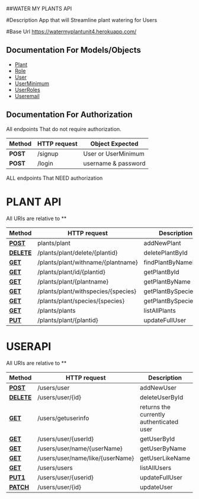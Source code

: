 ##WATER MY PLANTS API

#Description
App that will Streamline plant watering for Users

#Base Url
https://watermyplantunit4.herokuapp.com/

## Documentation For Models/Objects

 - [Plant](docs/Plant.md)
 - [Role](docs/Role.md)
 - [User](docs/User.md)
 - [UserMinimum](docs/UserMinimum.md)
 - [UserRoles](docs/UserRoles.md)
 - [Useremail](docs/Useremail.md)


## Documentation For Authorization

 All endpoints That do not require authorization.
 
 Method | HTTP request | Object Expected
 ------------- | ------------- | -------------
**POST**  | /signup | User or UserMinimum
**POST** | /login | username & password


ALL endpoints That NEED authorization

# PLANT API

All URIs are relative to **

Method | HTTP request | Description
------------- | ------------- | -------------
[**POST**](PlantControllerApi.md#addNewPlantUsingPOST) | plants/plant | addNewPlant
[**DELETE**](PlantControllerApi.md#deletePlantByIdUsingDELETE) | /plants/plant/delete/{plantid} | deletePlantById
[**GET**](PlantControllerApi.md#findPlantByNameLikeUsingGET) | /plants/plant/withname/{plantname} | findPlantByNameLike
[**GET**](PlantControllerApi.md#getPlantByIdUsingGET) | /plants/plant/id/{plantid} | getPlantById
[**GET**](PlantControllerApi.md#getPlantByNameUsingGET) | /plants/plant/{plantname} | getPlantByName
[**GET**](PlantControllerApi.md#getPlantBySpeciesLikeUsingGET) | /plants/plant/withspecies/{species} | getPlantBySpeciesLike
[**GET**](PlantControllerApi.md#getPlantBySpeciesUsingGET) | /plants/plant/species/{species} | getPlantBySpecies
[**GET**](PlantControllerApi.md#listAllPlantsUsingGET) |  /plants/plants | listAllPlants
[**PUT**](PlantControllerApi.md#updateFullUserUsingPUT) |  /plants/plant/{plantid} | updateFullUser

# USERAPI

All URIs are relative to **

Method | HTTP request | Description
------------- | ------------- | -------------
[**POST**](UserControllerApi.md#addNewUserUsingPOST) | /users/user | addNewUser
[**DELETE**](UserControllerApi.md#deleteUserByIdUsingDELETE) | /users/user/{id} | deleteUserById
[**GET**](UserControllerApi.md#getCurrentUserInfoUsingGET) |  /users/getuserinfo | returns the currently authenticated user
[**GET**](UserControllerApi.md#getUserByIdUsingGET) | /users/user/{userId} | getUserById
[**GET**](UserControllerApi.md#getUserByNameUsingGET) | /users/user/name/{userName} | getUserByName
[**GET**](UserControllerApi.md#getUserLikeNameUsingGET) | /users/user/name/like/{userName} | getUserLikeName
[**GET**](UserControllerApi.md#listAllUsersUsingGET) |  /users/users | listAllUsers
[**PUT1**](UserControllerApi.md#updateFullUserUsingPUT1) |  /users/user/{userid} | updateFullUser
[**PATCH**](UserControllerApi.md#updateUserUsingPATCH) |  /users/user/{id} | updateUser



